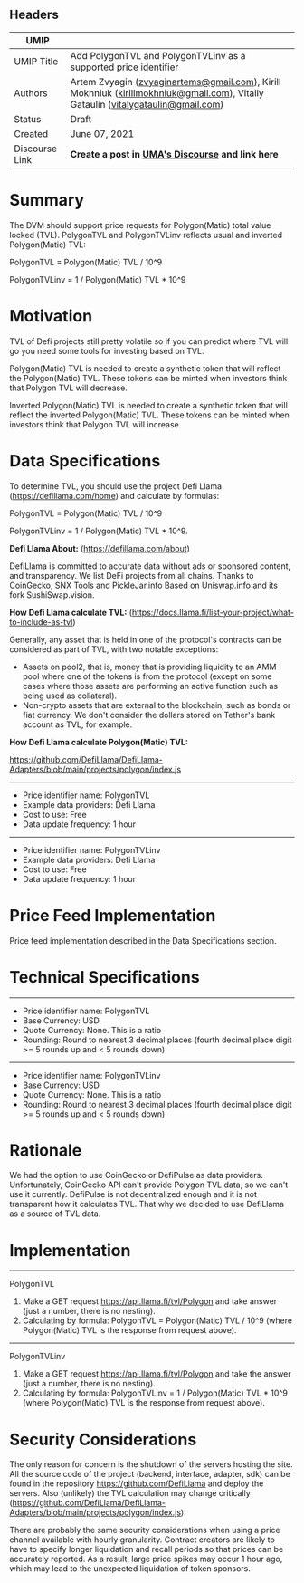 ## Headers

| UMIP                |                                                               |
| ------------------- | ------------------------------------------------------------- |
| UMIP Title          | Add PolygonTVL and PolygonTVLinv as a supported price identifier |
| Authors             | Artem Zvyagin (zvyaginartems@gmail.com), Kirill Mokhniuk (kirillmokhniuk@gmail.com), Vitaliy Gataulin (vitalygataulin@gmail.com)                                                       |
| Status              | Draft                                                         |
| Created             | June 07, 2021                                                 |
| Discourse Link      | **Create a post in [UMA's Discourse](https://discourse.umaproject.org/c/umips/18) and link here**            |

# Summary

The DVM should support price requests for Polygon(Matic) total value locked (TVL).
PolygonTVL and PolygonTVLinv reflects usual and inverted Polygon(Matic) TVL:

PolygonTVL = Polygon(Matic) TVL / 10^9

PolygonTVLinv = 1 / Polygon(Matic) TVL * 10^9

# Motivation
TVL of Defi projects still pretty volatile so if you can predict where TVL will go you need some tools for investing based on TVL.

Polygon(Matic) TVL is needed to create a synthetic token that will reflect the Polygon(Matic) TVL. These tokens can be minted when investors think that Polygon TVL will decrease.

Inverted Polygon(Matic) TVL is needed to create a synthetic token that will reflect the inverted Polygon(Matic) TVL. These tokens can be minted when investors think that Polygon TVL will increase.

# Data Specifications

To determine TVL, you should use the project Defi Llama (https://defillama.com/home) and calculate by formulas:

PolygonTVL = Polygon(Matic) TVL / 10^9 

PolygonTVLinv = 1 / Polygon(Matic) TVL * 10^9.

**Defi Llama About:** (https://defillama.com/about)

DefiLlama is committed to accurate data without ads or sponsored content, and transparency.
We list DeFi projects from all chains.
Thanks to CoinGecko, SNX Tools and PickleJar.info
Based on Uniswap.info and its fork SushiSwap.vision.

**How Defi Llama calculate TVL:** (https://docs.llama.fi/list-your-project/what-to-include-as-tvl)

Generally, any asset that is held in one of the protocol's contracts can be considered as part of TVL, with two notable exceptions:

* Assets on pool2, that is, money that is providing liquidity to an AMM pool where one of the tokens is from the protocol (except on some cases where those assets are performing an active function such as being used as collateral).
* Non-crypto assets that are external to the blockchain, such as bonds or fiat currency. We don't consider the dollars stored on Tether's bank account as TVL, for example.

**How Defi Llama calculate Polygon(Matic) TVL:**

https://github.com/DefiLlama/DefiLlama-Adapters/blob/main/projects/polygon/index.js

-----------------------------------------
- Price identifier name: PolygonTVL
- Example data providers: Defi Llama
- Cost to use: Free
- Data update frequency: 1 hour
-----------------------------------------
- Price identifier name: PolygonTVLinv
- Example data providers: Defi Llama
- Cost to use: Free
- Data update frequency: 1 hour


# Price Feed Implementation

Price feed implementation described in the Data Specifications section.

# Technical Specifications

-----------------------------------------
- Price identifier name: PolygonTVL
- Base Currency: USD
- Quote Currency: None. This is a ratio
- Rounding: Round to nearest 3 decimal places (fourth decimal place digit >= 5 rounds up and < 5 rounds down)
-----------------------------------------
- Price identifier name: PolygonTVLinv
- Base Currency: USD
- Quote Currency: None. This is a ratio
- Rounding: Round to nearest 3 decimal places (fourth decimal place digit >= 5 rounds up and < 5 rounds down)

# Rationale

We had the option to use CoinGecko or DefiPulse as data providers. Unfortunately, CoinGecko API can't provide Polygon TVL data, so we can't use it currently.
DefiPulse is not decentralized enough and it is not transparent how it calculates TVL.
That why we decided to use DefiLlama as a source of TVL data.

# Implementation

-----------------------------------------
PolygonTVL

1. Make a GET request https://api.llama.fi/tvl/Polygon and take answer (just a number, there is no nesting).
2. Calculating by formula: PolygonTVL = Polygon(Matic) TVL / 10^9 (where Polygon(Matic) TVL is the response
   from request above).
-----------------------------------------
PolygonTVLinv

1. Make a GET request https://api.llama.fi/tvl/Polygon and take the answer (just a number, there is no nesting).
2. Calculating by formula: PolygonTVLinv = 1 / Polygon(Matic) TVL * 10^9 (where Polygon(Matic) TVL is the response
   from request above).


# Security Considerations

The only reason for concern is the shutdown of the servers hosting the site. All the source code of the project (backend, interface, adapter, sdk) can be found in the repository https://github.com/DefiLlama and deploy the servers. Also (unlikely) the TVL calculation may change critically (https://github.com/DefiLlama/DefiLlama-Adapters/blob/main/projects/polygon/index.js).

There are probably the same security considerations when using a price channel available with hourly granularity. Contract creators are likely to have to specify longer liquidation and recall periods so that prices can be accurately reported. As a result, large price spikes may occur 1 hour ago, which may lead to the unexpected liquidation of token sponsors.